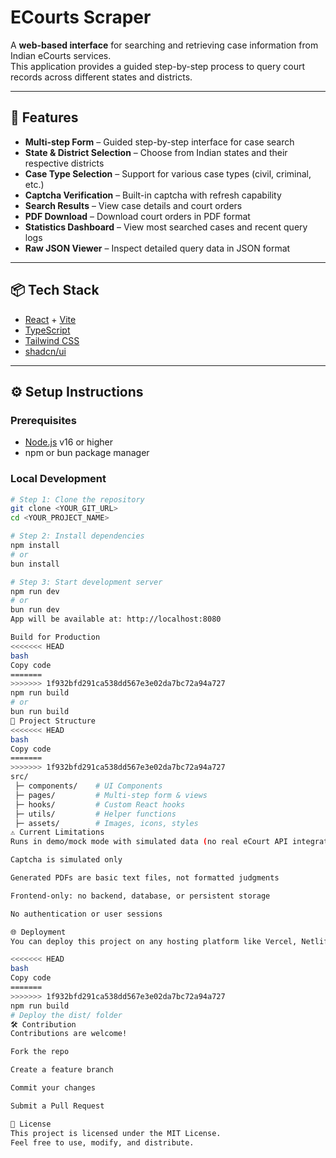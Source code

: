 # ECourts Scraper

A **web-based interface** for searching and retrieving case information from Indian eCourts services.  
This application provides a guided step-by-step process to query court records across different states and districts.

---

## 🚀 Features

- **Multi-step Form** – Guided step-by-step interface for case search  
- **State & District Selection** – Choose from Indian states and their respective districts  
- **Case Type Selection** – Support for various case types (civil, criminal, etc.)  
- **Captcha Verification** – Built-in captcha with refresh capability  
- **Search Results** – View case details and court orders  
- **PDF Download** – Download court orders in PDF format  
- **Statistics Dashboard** – View most searched cases and recent query logs  
- **Raw JSON Viewer** – Inspect detailed query data in JSON format  

---

## 📦 Tech Stack

- [React](https://react.dev/) + [Vite](https://vitejs.dev/)  
- [TypeScript](https://www.typescriptlang.org/)  
- [Tailwind CSS](https://tailwindcss.com/)  
- [shadcn/ui](https://ui.shadcn.com/)  

---

## ⚙️ Setup Instructions

### Prerequisites
- [Node.js](https://nodejs.org/) v16 or higher  
- npm or bun package manager  

### Local Development

```bash
# Step 1: Clone the repository
git clone <YOUR_GIT_URL>
cd <YOUR_PROJECT_NAME>

# Step 2: Install dependencies
npm install
# or
bun install

# Step 3: Start development server
npm run dev
# or
bun run dev
App will be available at: http://localhost:8080

Build for Production
<<<<<<< HEAD
bash
Copy code
=======
>>>>>>> 1f932bfd291ca538dd567e3e02da7bc72a94a727
npm run build
# or
bun run build
📂 Project Structure
<<<<<<< HEAD
bash
Copy code
=======
>>>>>>> 1f932bfd291ca538dd567e3e02da7bc72a94a727
src/
 ├─ components/    # UI Components
 ├─ pages/         # Multi-step form & views
 ├─ hooks/         # Custom React hooks
 ├─ utils/         # Helper functions
 ├─ assets/        # Images, icons, styles
⚠️ Current Limitations
Runs in demo/mock mode with simulated data (no real eCourt API integration yet)

Captcha is simulated only

Generated PDFs are basic text files, not formatted judgments

Frontend-only: no backend, database, or persistent storage

No authentication or user sessions

🌐 Deployment
You can deploy this project on any hosting platform like Vercel, Netlify, or your own server.

<<<<<<< HEAD
bash
Copy code
=======
>>>>>>> 1f932bfd291ca538dd567e3e02da7bc72a94a727
npm run build
# Deploy the dist/ folder
🛠️ Contribution
Contributions are welcome!

Fork the repo

Create a feature branch

Commit your changes

Submit a Pull Request

📜 License
This project is licensed under the MIT License.
Feel free to use, modify, and distribute.

